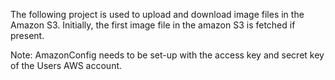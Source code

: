 The following project is used to upload and download image files in the Amazon S3.
Initially, the first image file in the amazon S3 is fetched if present.

Note: AmazonConfig needs to be set-up with the access key and secret key of the Users AWS account.
